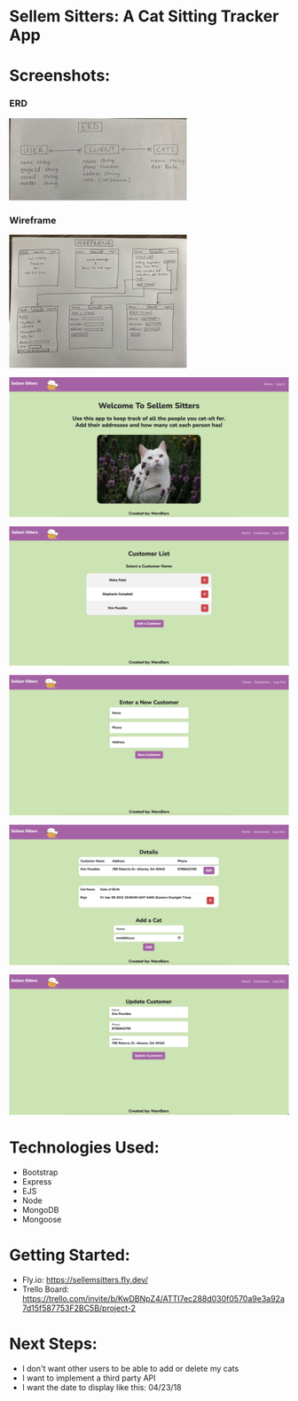 # Sellem Sitters: A Cat Sitting Tracker App
# Screenshots:
### ERD
![erd](/./images/erd.png)
### Wireframe 
![wireframe](/./images/wireframe.png)

![home-page](/./images/home-page.png)

![customer-list](/./images/customer-list.png)

![create-new-customer](/./images/create-new-customer.png)

![customer-details-and-add-cat](/./images/customer-details-and-add-cat.png)

![update-customer](/./images/update-customer.png)

# Technologies Used: 
- Bootstrap
- Express
- EJS
- Node
- MongoDB
- Mongoose
# Getting Started:
- Fly.io: https://sellemsitters.fly.dev/
- Trello Board: https://trello.com/invite/b/KwDBNpZ4/ATTI7ec288d030f0570a9e3a92a7d15f587753F2BC5B/project-2
# Next Steps:
- I don't want other users to be able to add or delete my cats
- I want to implement a third party API
- I want the date to display like this: 04/23/18


